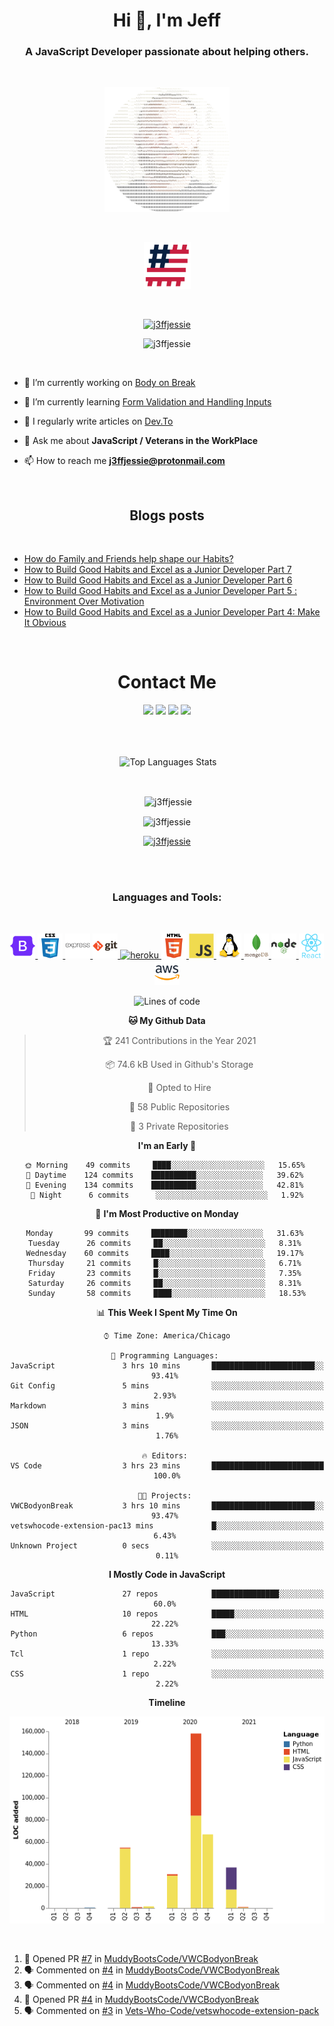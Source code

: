 <h1 align="center">Hi 👋, I'm Jeff</h1>
<h3 align="center">A JavaScript Developer passionate about helping others.</h3>
<br>
<p align="center"><img src="https://github.com/J3ffJessie/J3ffJessie/blob/master/profile.png"alt="Profile Photo" width=200px height=200px/></p>
<br>
<p align="center"><a href="https://vetswhocode.io"><img src="https://github.com/J3ffJessie/J3ffJessie/blob/master/VWC.png" alt="USA Hashflag" width= 75px height=75px/></a></p>

<br>

<p align="center"> <a href="https://twitter.com/j3ffjessie" target="blank"><img src="https://img.shields.io/twitter/follow/j3ffjessie?logo=twitter&style=for-the-badge" alt="j3ffjessie" /></a> </p>
<p align="center"> <img src="https://komarev.com/ghpvc/?username=j3ffjessie&label=Page%20views&color=1a1b27&style=flat" alt="j3ffjessie" /> </p>

<br>

- 🔭 I’m currently working on [Body on Break](https://github.com/MuddyBootsCode/VWCBodyonBreak)

- 🌱 I’m currently learning [Form Validation and Handling Inputs](https://youtu.be/DLZtqLrzbfs)

- 📝 I regularly write articles on [Dev.To](https://dev.to/j3ffjessie)

- 💬 Ask me about **JavaScript / Veterans in the WorkPlace**

- 📫 How to reach me **j3ffjessie@protonmail.com**


<br>

<h2 align="center"> Blogs posts </h2>
<br>

<!-- BLOG-POST-LIST:START -->
- [How do Family and Friends help shape our Habits?](https://dev.to/vetswhocode/how-do-family-and-friends-help-shape-our-habits-d9a)
- [How to Build Good Habits and Excel as a Junior Developer Part 7](https://dev.to/vetswhocode/how-to-build-good-habits-and-excel-as-a-junior-developer-part-8-4jfc)
- [How to Build Good Habits and Excel as a Junior Developer Part 6](https://dev.to/vetswhocode/how-to-build-good-habits-and-excel-as-a-junior-developer-part-6-2206)
- [How to Build Good Habits and Excel as a Junior Developer Part 5 : Environment Over Motivation](https://dev.to/vetswhocode/how-to-build-good-habits-and-excel-as-a-junior-developer-part-5-environment-over-motivation-2ojj)
- [How to Build Good Habits and Excel as a Junior Developer Part 4: Make It Obvious](https://dev.to/vetswhocode/how-to-build-good-habits-and-excel-as-a-junior-developer-part-4-make-it-obvious-3fh5)
<!-- BLOG-POST-LIST:END -->

<br>
<h1 align="center">Contact Me</h1>
<p align="center">
<a href="mailto:j3ffjessie@protonmail.com"><img src="https://img.shields.io/badge/protonmail-8B89CC?&style=for-the-badge&logo=protonmail&logoColor=white" /></a>
<a href="https://www.twitter.com/j3ffjessie"><img src="https://img.shields.io/badge/twitter-%231DA1F2.svg?&style=for-the-badge&logo=twitter&logoColor=white" /></a>
<a href="http://linkedin.com/in/jeff-jessie-4b2323a9"><img src="https://img.shields.io/badge/linkedin-%230077B5.svg?&style=for-the-badge&logo=linkedin&logoColor=white" /></a>
<a href="https://github.com/J3ffJessie"><img src="https://img.shields.io/badge/github-%23100000.svg?&style=for-the-badge&logo=github&logoColor=white"/></a>
</p>
<br>

<br>

<p align="center">&nbsp;<img align="center" src="https://github-readme-stats.vercel.app/api/top-langs/?username=j3ffjessie&show_icons=false&title_color=70a5fd&bg_color=1a1b27&text_color=38bdae" alt="Top Languages Stats">
</P>
<br>

<p align="center">&nbsp;<img align="center" src="https://github-readme-stats.vercel.app/api?username=j3ffjessie&show_icons=true&locale=en&bg_color=1a1b27&title_color=70a5fd&text_color=38bdae" alt="j3ffjessie" /></p>

<p align="center"><img align="center" src="https://github-readme-streak-stats.herokuapp.com/?user=j3ffjessie&theme=tokyonight" alt="j3ffjessie" /></p>

<p align="center"> <a href="https://github.com/ryo-ma/github-profile-trophy"><img src="https://github-profile-trophy.vercel.app/?username=j3ffjessie&theme=nord&row=2&column=3" alt="j3ffjessie" /></a> </p>

<br>

<br>

<div align="center">

<h3 align="center">Languages and Tools:</h3>
<br>
<p align="center"> <a href="https://getbootstrap.com" target="_blank"> <img src="https://github.com/devicons/devicon/blob/master/icons/bootstrap/bootstrap-plain.svg" alt="bootstrap" width="40" height="40"/> </a>  <a href="https://www.w3schools.com/css/" target="_blank"> <img src="https://github.com/devicons/devicon/blob/master/icons/css3/css3-original-wordmark.svg" alt="css3" width="40" height="40"/> </a> <a href="https://expressjs.com" target="_blank"> <img src="https://github.com/devicons/devicon/blob/master/icons/express/express-original-wordmark.svg" alt="express" width="40" height="40"/> </a> <a href="https://git-scm.com/" target="_blank"> <img src="https://github.com/devicons/devicon/blob/master/icons/git/git-original-wordmark.svg" alt="git" width="40" height="40"/> </a> <a href="https://heroku.com" target="_blank"> <img src="https://www.vectorlogo.zone/logos/heroku/heroku-icon.svg" alt="heroku" width="40" height="40"/> </a> <a href="https://www.w3.org/html/" target="_blank"> <img src="https://github.com/devicons/devicon/blob/master/icons/html5/html5-original-wordmark.svg" alt="html5" width="40" height="40"/> </a> <a href="https://developer.mozilla.org/en-US/docs/Web/JavaScript" target="_blank"> <img src="https://github.com/devicons/devicon/blob/master/icons/javascript/javascript-original.svg" alt="javascript" width="40" height="40"/> </a> <a href="https://www.linux.org/" target="_blank"> <img src="https://github.com/devicons/devicon/blob/master/icons/linux/linux-original.svg" alt="linux" width="40" height="40"/> </a> <a href="https://www.mongodb.com/" target="_blank"> <img src="https://github.com/devicons/devicon/blob/master/icons/mongodb/mongodb-original-wordmark.svg" alt="mongodb" width="40" height="40"/> </a> <a href="https://nodejs.org" target="_blank"> <img src="https://github.com/devicons/devicon/blob/master/icons/nodejs/nodejs-original-wordmark.svg" alt="nodejs" width="40" height="40"/> </a> <a href="https://reactjs.org/" target="_blank"> <img src="https://github.com/devicons/devicon/blob/master/icons/react/react-original-wordmark.svg" alt="react" width="40" height="40"/> </a> <a href="https://aws.amazon.com/" target="blank" ref="no-referrer"><img src="https://github.com/devicons/devicon/blob/master/icons/amazonwebservices/amazonwebservices-original-wordmark.svg" alt="Amazon Web Services" width="40" height="40"/></a> </p>

<!--START_SECTION:waka-->
![Lines of code](https://img.shields.io/badge/From%20Hello%20World%20I%27ve%20Written-350370%20lines%20of%20code-blue)

**🐱 My Github Data** 

> 🏆 241 Contributions in the Year 2021
 > 
> 📦 74.6 kB Used in Github's Storage 
 > 
> 💼 Opted to Hire
 > 
> 📜 58 Public Repositories 
 > 
> 🔑 3 Private Repositories  
 > 
**I'm an Early 🐤** 

```text
🌞 Morning    49 commits     ████░░░░░░░░░░░░░░░░░░░░░   15.65% 
🌆 Daytime    124 commits    ██████████░░░░░░░░░░░░░░░   39.62% 
🌃 Evening    134 commits    ██████████░░░░░░░░░░░░░░░   42.81% 
🌙 Night      6 commits      ░░░░░░░░░░░░░░░░░░░░░░░░░   1.92%

```
📅 **I'm Most Productive on Monday** 

```text
Monday       99 commits     ████████░░░░░░░░░░░░░░░░░   31.63% 
Tuesday      26 commits     ██░░░░░░░░░░░░░░░░░░░░░░░   8.31% 
Wednesday    60 commits     ████░░░░░░░░░░░░░░░░░░░░░   19.17% 
Thursday     21 commits     █░░░░░░░░░░░░░░░░░░░░░░░░   6.71% 
Friday       23 commits     █░░░░░░░░░░░░░░░░░░░░░░░░   7.35% 
Saturday     26 commits     ██░░░░░░░░░░░░░░░░░░░░░░░   8.31% 
Sunday       58 commits     ████░░░░░░░░░░░░░░░░░░░░░   18.53%

```


📊 **This Week I Spent My Time On** 

```text
⌚︎ Time Zone: America/Chicago

💬 Programming Languages: 
JavaScript               3 hrs 10 mins       ███████████████████████░░   93.41% 
Git Config               5 mins              ░░░░░░░░░░░░░░░░░░░░░░░░░   2.93% 
Markdown                 3 mins              ░░░░░░░░░░░░░░░░░░░░░░░░░   1.9% 
JSON                     3 mins              ░░░░░░░░░░░░░░░░░░░░░░░░░   1.76%

🔥 Editors: 
VS Code                  3 hrs 23 mins       █████████████████████████   100.0%

🐱‍💻 Projects: 
VWCBodyonBreak           3 hrs 10 mins       ███████████████████████░░   93.47% 
vetswhocode-extension-pac13 mins             █░░░░░░░░░░░░░░░░░░░░░░░░   6.43% 
Unknown Project          0 secs              ░░░░░░░░░░░░░░░░░░░░░░░░░   0.11%

```

**I Mostly Code in JavaScript** 

```text
JavaScript               27 repos            ███████████████░░░░░░░░░░   60.0% 
HTML                     10 repos            █████░░░░░░░░░░░░░░░░░░░░   22.22% 
Python                   6 repos             ███░░░░░░░░░░░░░░░░░░░░░░   13.33% 
Tcl                      1 repo              ░░░░░░░░░░░░░░░░░░░░░░░░░   2.22% 
CSS                      1 repo              ░░░░░░░░░░░░░░░░░░░░░░░░░   2.22%

```


**Timeline**

![Chart not found](https://raw.githubusercontent.com/J3ffJessie/J3ffJessie/master/charts/bar_graph.png) 


<!--END_SECTION:waka-->

</div>

<br>

<!--START_SECTION:activity-->

1. 💪 Opened PR [#7](https://github.com/MuddyBootsCode/VWCBodyonBreak/pull/7) in [MuddyBootsCode/VWCBodyonBreak](https://github.com/MuddyBootsCode/VWCBodyonBreak)
2. 🗣 Commented on [#4](https://github.com/MuddyBootsCode/VWCBodyonBreak/issues/4) in [MuddyBootsCode/VWCBodyonBreak](https://github.com/MuddyBootsCode/VWCBodyonBreak)
3. 🗣 Commented on [#4](https://github.com/MuddyBootsCode/VWCBodyonBreak/issues/4) in [MuddyBootsCode/VWCBodyonBreak](https://github.com/MuddyBootsCode/VWCBodyonBreak)
4. 💪 Opened PR [#4](https://github.com/MuddyBootsCode/VWCBodyonBreak/pull/4) in [MuddyBootsCode/VWCBodyonBreak](https://github.com/MuddyBootsCode/VWCBodyonBreak)
5. 🗣 Commented on [#3](https://github.com/Vets-Who-Code/vetswhocode-extension-pack/issues/3) in [Vets-Who-Code/vetswhocode-extension-pack](https://github.com/Vets-Who-Code/vetswhocode-extension-pack)
<!--END_SECTION:activity-->
